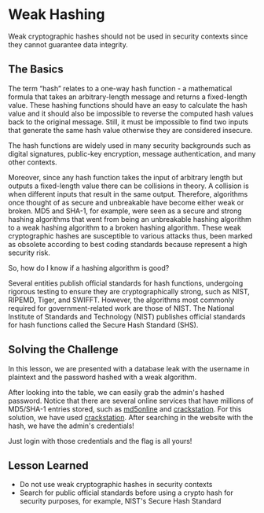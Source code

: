# Weak Hashing 
Weak cryptographic hashes should not be used in security contexts since they cannot guarantee data integrity.

## The Basics
The term “hash” relates to a one-way hash function -  a mathematical formula that takes an arbitrary-length message and returns a fixed-length value. These hashing functions should have an easy to calculate the hash value and it should also be impossible to reverse the computed hash values back to the original message. Still, it must be impossible to find two inputs that generate the same hash value otherwise they are considered insecure.

The hash functions are widely used in many security backgrounds such as digital signatures, public-key encryption, message authentication, and many other contexts. 

Moreover, since any hash function takes the input of arbitrary length but outputs a fixed-length value there can be collisions in theory. A collision is when different inputs that result in the same output. Therefore, algorithms once thought of as secure and unbreakable have become either weak or broken. MD5 and SHA-1, for example, were seen as a secure and strong hashing algorithms that went from being an unbreakable hashing algorithm to a weak hashing algorithm to a broken hashing algorithm. These weak cryptographic hashes are susceptible to various attacks thus, been marked as obsolete according to best coding standards because represent a high security risk.

So, how do I know if a hashing algorithm is good?

Several entities publish official standards for hash functions, undergoing rigorous testing to ensure they are cryptographically strong, such as NIST, RIPEMD, Tiger, and SWIFFT. However, the algorithms most commonly required for government-related work are those of NIST. The National Institute of Standards and Technology (NIST) publishes official standards for hash functions called the Secure Hash Standard (SHS).

## Solving the Challenge
In this lesson, we are presented with a database leak with the username in plaintext and the password hashed with a weak algorithm.  

After looking into the table, we can easily grab the admin's hashed password. Notice that there are several online services that have millions of MD5/SHA-1 entries stored, such as  [md5online](https://www.md5online.org/) and [crackstation](https://crackstation.net/). For this solution, we have used [crackstation](https://crackstation.net/). After searching in the website with the hash, we have the admin's credentials!

Just login with those credentials and the flag is all yours!

## Lesson Learned

* Do not use weak cryptographic hashes in security contexts
* Search for public official standards before using a crypto hash for security purposes, for example, NIST's Secure Hash Standard
